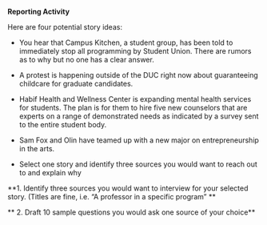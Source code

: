 **Reporting Activity** 

Here are four potential story ideas:


 * You hear that Campus Kitchen, a student group, has been told to immediately stop all programming by Student Union. There are rumors as to why but no one has a clear answer. 


* A protest is happening outside of the DUC right now about guaranteeing childcare for graduate candidates. 


* Habif Health and Wellness Center is expanding mental health services for students. The plan is for them to hire five new counselors that are experts on a range of demonstrated needs as indicated by a survey sent to the entire student body. 


* Sam Fox and Olin have teamed up with a new major on entrepreneurship in the arts. 


* Select one story and identify three sources you would want to reach out to and explain why


**1. Identify three sources you would want to interview for your selected story. (Titles are fine, i.e. “A professor in a specific program” **  

** 2. Draft 10 sample questions you would ask one source of your choice**

